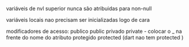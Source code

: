variáveis de nvl superior nunca são atribuidas para non-null


variáveis locais nao precisam ser inicializadas logo de cara




modificadores de acesso:
publico public
privado private    - colocar o _ na frente do nome do atributo
protegido protected (dart nao tem protected )